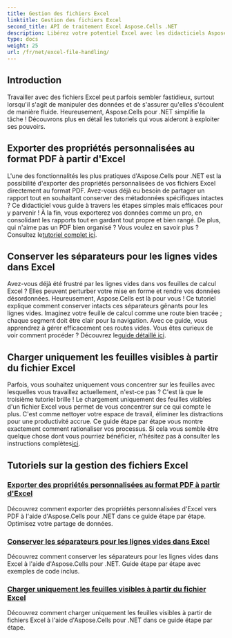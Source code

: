 ```yaml
---
title: Gestion des fichiers Excel
linktitle: Gestion des fichiers Excel
second_title: API de traitement Excel Aspose.Cells .NET
description: Libérez votre potentiel Excel avec les didacticiels Aspose.Cells pour .NET. Exportez les propriétés, gérez les lignes vides et chargez facilement les feuilles visibles.
type: docs
weight: 25
url: /fr/net/excel-file-handling/
---
```

## Introduction

Travailler avec des fichiers Excel peut parfois sembler fastidieux, surtout lorsqu'il s'agit de manipuler des données et de s'assurer qu'elles s'écoulent de manière fluide. Heureusement, Aspose.Cells pour .NET simplifie la tâche ! Découvrons plus en détail les tutoriels qui vous aideront à exploiter ses pouvoirs.

## Exporter des propriétés personnalisées au format PDF à partir d'Excel

L'une des fonctionnalités les plus pratiques d'Aspose.Cells pour .NET est la possibilité d'exporter des propriétés personnalisées de vos fichiers Excel directement au format PDF. Avez-vous déjà eu besoin de partager un rapport tout en souhaitant conserver des métadonnées spécifiques intactes ? Ce didacticiel vous guide à travers les étapes simples mais efficaces pour y parvenir ! À la fin, vous exporterez vos données comme un pro, en consolidant les rapports tout en gardant tout propre et bien rangé. De plus, qui n'aime pas un PDF bien organisé ? Vous voulez en savoir plus ? Consultez le[tutoriel complet ici](./export-custom-properties-to-pdf/).

## Conserver les séparateurs pour les lignes vides dans Excel

Avez-vous déjà été frustré par les lignes vides dans vos feuilles de calcul Excel ? Elles peuvent perturber votre mise en forme et rendre vos données désordonnées. Heureusement, Aspose.Cells est là pour vous ! Ce tutoriel explique comment conserver intacts ces séparateurs gênants pour les lignes vides. Imaginez votre feuille de calcul comme une route bien tracée ; chaque segment doit être clair pour la navigation. Avec ce guide, vous apprendrez à gérer efficacement ces routes vides. Vous êtes curieux de voir comment procéder ? Découvrez le[guide détaillé ici](./keep-separators-for-blank-rows/).

## Charger uniquement les feuilles visibles à partir du fichier Excel

Parfois, vous souhaitez uniquement vous concentrer sur les feuilles avec lesquelles vous travaillez actuellement, n'est-ce pas ? C'est là que le troisième tutoriel brille ! Le chargement uniquement des feuilles visibles d'un fichier Excel vous permet de vous concentrer sur ce qui compte le plus. C'est comme nettoyer votre espace de travail, éliminer les distractions pour une productivité accrue. Ce guide étape par étape vous montre exactement comment rationaliser vos processus. Si cela vous semble être quelque chose dont vous pourriez bénéficier, n'hésitez pas à consulter les instructions complètes[ici](./load-visible-sheets-only/).

## Tutoriels sur la gestion des fichiers Excel
### [Exporter des propriétés personnalisées au format PDF à partir d'Excel](./export-custom-properties-to-pdf/)
Découvrez comment exporter des propriétés personnalisées d'Excel vers PDF à l'aide d'Aspose.Cells pour .NET dans ce guide étape par étape. Optimisez votre partage de données.
### [Conserver les séparateurs pour les lignes vides dans Excel](./keep-separators-for-blank-rows/)
Découvrez comment conserver les séparateurs pour les lignes vides dans Excel à l'aide d'Aspose.Cells pour .NET. Guide étape par étape avec exemples de code inclus.
### [Charger uniquement les feuilles visibles à partir du fichier Excel](./load-visible-sheets-only/)
Découvrez comment charger uniquement les feuilles visibles à partir de fichiers Excel à l'aide d'Aspose.Cells pour .NET dans ce guide étape par étape.